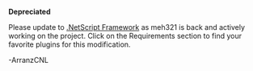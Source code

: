 **Depreciated**

Please update to [.NetScript Framework](https://www.nexusmods.com/skyrimspecialedition/mods/21294?tab=description) as meh321 is back and actively working on the project. Click on the Requirements section to find your favorite plugins for this modification.

-ArranzCNL
